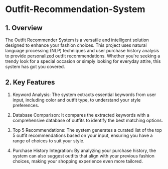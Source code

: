# Outfit-Recommendation-System


## 1. Overview

The Outfit Recommender System is a versatile and intelligent solution designed to enhance your fashion choices. This project uses natural language processing (NLP) techniques and user purchase history analysis to provide personalized outfit recommendations. Whether you're seeking a trendy look for a special occasion or simply looking for everyday attire, this system has got you covered.


## 2. Key Features

 1. Keyword Analysis: The system extracts essential keywords from user input, including color and outfit type, to understand your style preferences.

2. Database Comparison: It compares the extracted keywords with a comprehensive database of outfits to identify the best matching options.

3. Top 5 Recommendations: The system generates a curated list of the top 5 outfit recommendations based on your input, ensuring you have a range of choices to suit your style.

4. Purchase History Integration: By analyzing your purchase history, the system can also suggest outfits that align with your previous fashion choices, making your shopping experience even more tailored.



